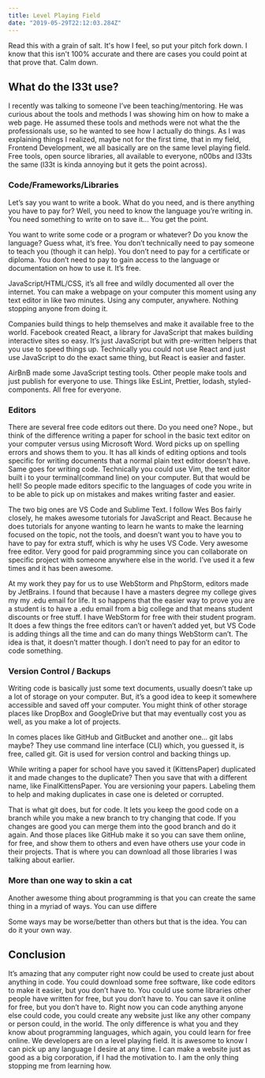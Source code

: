 ```yaml
---
title: Level Playing Field
date: "2019-05-29T22:12:03.284Z"
---
```


Read this with a grain of salt. It's how I feel, so put your pitch fork down. I know that this isn't 100% accurate and there are cases you could point at that prove that. Calm down.

## What do the l33t use?

I recently was talking to someone I’ve been teaching/mentoring. He was curious about the tools and methods I was showing him on how to make a web page. He assumed these tools and methods were not what the the professionals use, so he wanted to see how I actually do things.
As I was explaining things I realized, maybe not for the first time, that in my field, Frontend Development, we all basically are on the same level playing field. Free tools, open source libraries, all available to everyone, n00bs and l33ts the same (l33t is kinda annoying but it gets the point across).

### Code/Frameworks/Libraries

Let’s say you want to write a book. What do you need, and is there anything you have to pay for? Well, you need to know the language you’re writing in. You need something to write on to save it... You get the point.

You want to write some code or a program or whatever? Do you know the language? Guess what, it’s free. You don’t technically need to pay someone to teach you (though it can help). You don’t need to pay for a certificate or diploma. You don’t need to pay to gain access to the language or documentation on how to use it. It’s free.

JavaScript/HTML/CSS, it’s all free and wildly documented all over the internet. You can make a webpage on your computer this moment using any text editor in like two minutes. Using any computer, anywhere. Nothing stopping anyone from doing it.

Companies build things to help themselves and make it available free to the world. Facebook created React, a library for JavaScript that makes building interactive sites so easy. It’s just JavaScript but with pre-written helpers that you use to speed things up. Technically you could not use React and just use JavaScript to do the exact same thing, but React is easier and faster.

AirBnB made some JavaScript testing tools. Other people make tools and just publish for everyone to use. Things like EsLint, Prettier, lodash, styled-components. All free for everyone.

### Editors

There are several free code editors out there. Do you need one? Nope., but think of the difference writing a paper for school in the basic text editor on your computer versus using Microsoft Word. Word picks up on spelling errors and shows them to you. It has all kinds of editing options and tools specific for writing documents that a normal plain text editor doesn’t have. Same goes for writing code. Technically you could use Vim, the text editor built i to your terminal(command line) on your computer. But that would be hell! So people made editors specific to the languages of code you write in to be able to pick up on mistakes and makes writing faster and easier.

The two big ones are VS Code and Sublime Text. I follow Wes Bos fairly closely, he makes awesome tutorials for JavaScript and React. Because he does tutorials for anyone wanting to learn he wants to make the learning focused on the topic, not the tools, and doesn’t want you to have you to have to pay for extra stuff, which is why he uses VS Code. Very awesome free editor. Very good for paid programming since you can collaborate on  specific project with someone anywhere else in the world. I’ve used it a few times and it has been awesome.

At my work they pay for us to use WebStorm and PhpStorm, editors made by JetBrains. I found that because I have a masters degree my college gives my my .edu email for life. It so happens that the easier way to prove you are a student is to have a .edu email from a big college and that means student discounts or free stuff. I have WebStorm for free with their student program. It does a few things the free editors can’t or haven’t added yet, but VS Code is adding things all the time and can do many things WebStorm can’t. The idea is that, it doesn’t matter though. I don’t need to pay for an editor to code something.

### Version Control / Backups

Writing code is basically just some text documents, usually doesn’t take up a lot of storage on your computer. But, it’s a good idea to keep it somewhere accessible and saved off your computer. You might think of other storage places like DropBox and GoogleDrive but that may eventually cost you as well, as you make a lot of projects.

In comes places like GitHub and GitBucket and another one... git labs maybe? They use command line interface (CLI) which, you guessed it, is free, called git. Git is used for version control and backing things up.

While writing a paper for school have you saved it (KittensPaper) duplicated it and made changes to the duplicate? Then you save that with a different name, like  FinalKittensPaper. You are versioning your papers. Labeling them to help and making duplicates in case one is deleted or corrupted.

That is what git does,  but for code. It lets you keep the good code on a branch while you make a new branch to try changing that code. If you changes are good you can merge them into the good branch and do it again. And those places like GitHub make it so you can save them online, for free, and show them to others and even have others use your code in their projects. That is where you can download all those libraries I was talking about earlier.

### More than one way to skin a cat

Another awesome thing about programming is that you can create the same thing in a myriad of ways. You can use differe

Some ways may be worse/better than others  but that is the idea. You can do it your own way.

## Conclusion

It’s amazing that any computer right now could be used to create just about anything in code. You could download some free software, like code editors to make it easier,  but you don’t have to. You could use some libraries other people have written for free,  but you don’t have to. You can save it online for free, but you don’t have to. Right now you can code anything anyone else could code, you could create any website just like any other company or person could, in the world. The only difference is what you and they know about programming languages, which again, you could learn for free online. We developers are on a level playing field. It is awesome to know I can pick up any language I desire at any time. I can make a website just as good as a big corporation, if I had the motivation to. I am the only thing stopping me from learning how.
